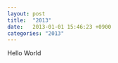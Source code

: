 ```yaml
---
layout: post
title:  "2013"
date:   2013-01-01 15:46:23 +0900
categories: "2013"
---
```

Hello World
